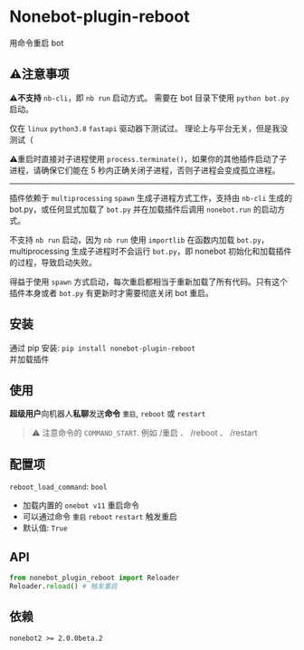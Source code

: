 # Nonebot-plugin-reboot 
用命令重启 bot 


## :warning:注意事项
:warning:**不支持** `nb-cli`，即 `nb run` 启动方式。
需要在 bot 目录下使用 `python bot.py` 启动。

仅在 `linux` `python3.8` `fastapi` 驱动器下测试过。
理论上与平台无关，但是我没测试（

:warning:重启时直接对子进程使用 `process.terminate()`，如果你的其他插件启动了子进程，请确保它们能在 5 秒内正确关闭子进程，否则子进程会变成孤立进程。

<hr>  

插件依赖于 `multiprocessing` `spawn` 生成子进程方式工作，支持由 `nb-cli` 生成的 bot.py，或任何显式加载了 `bot.py` 并在加载插件后调用 `nonebot.run` 的启动方式。  

不支持 `nb run` 启动，因为 `nb run` 使用 `importlib` 在函数内加载 `bot.py`，multiprocessing 生成子进程时不会运行 `bot.py`，即 nonebot 初始化和加载插件的过程，导致启动失败。  

得益于使用 `spawn` 方式启动，每次重启都相当于重新加载了所有代码。只有这个插件本身或者 `bot.py` 有更新时才需要彻底关闭 bot 重启。


## 安装
通过 pip 安装:
`pip install nonebot-plugin-reboot`  
并加载插件


## 使用
**超级用户**向机器人**私聊**发送**命令** `重启`, `reboot` 或 `restart`  
> :warning: 注意命令的 `COMMAND_START`.
> 例如 /重启 、 /reboot 、 /restart


## 配置项 
`reboot_load_command`: `bool` 
- 加载内置的 `onebot v11` 重启命令 
- 可以通过命令 `重启` `reboot` `restart` 触发重启 
- 默认值: `True` 


## API
```python
from nonebot_plugin_reboot import Reloader
Reloader.reload() # 触发重启
```


## 依赖 
`nonebot2 >= 2.0.0beta.2` 